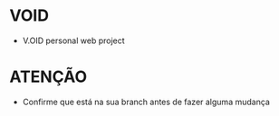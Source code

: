 # VOID

- V.OID personal web project

# ATENÇÃO

- Confirme que está na sua branch antes de fazer alguma mudança
